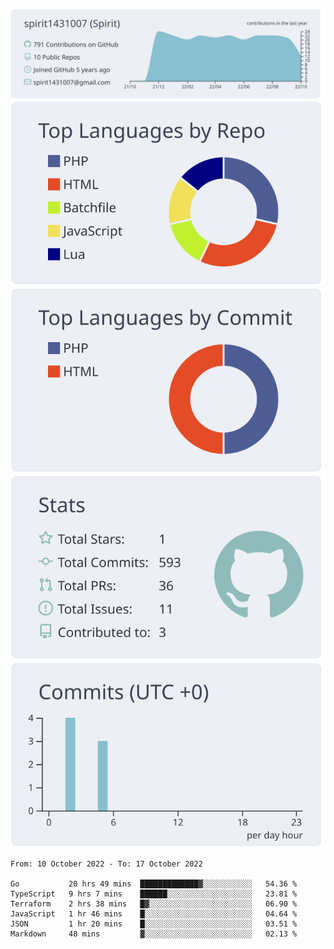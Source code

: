 [![](https://raw.githubusercontent.com/spirit1431007/spirit1431007/master/profile-summary-card-output/nord_bright/0-profile-details.svg)](https://git.io/spiritx)
[![](https://raw.githubusercontent.com/spirit1431007/spirit1431007/master/profile-summary-card-output/nord_bright/1-repos-per-language.svg)](https://git.io/spiritx) [![](https://raw.githubusercontent.com/spirit1431007/spirit1431007/master/profile-summary-card-output/nord_bright/2-most-commit-language.svg)](https://git.io/spiritx)
[![](https://raw.githubusercontent.com/spirit1431007/spirit1431007/master/profile-summary-card-output/nord_bright/3-stats.svg)](https://git.io/spiritx) [![](https://raw.githubusercontent.com/spirit1431007/spirit1431007/master/profile-summary-card-output/nord_bright/4-productive-time.svg)](https://git.io/spiritx)

<!--START_SECTION:waka-->

```text
From: 10 October 2022 - To: 17 October 2022

Go           20 hrs 49 mins  █████████████▓░░░░░░░░░░░   54.36 %
TypeScript   9 hrs 7 mins    ██████░░░░░░░░░░░░░░░░░░░   23.81 %
Terraform    2 hrs 38 mins   █▓░░░░░░░░░░░░░░░░░░░░░░░   06.90 %
JavaScript   1 hr 46 mins    █░░░░░░░░░░░░░░░░░░░░░░░░   04.64 %
JSON         1 hr 20 mins    █░░░░░░░░░░░░░░░░░░░░░░░░   03.51 %
Markdown     48 mins         ▓░░░░░░░░░░░░░░░░░░░░░░░░   02.13 %
```

<!--END_SECTION:waka-->

